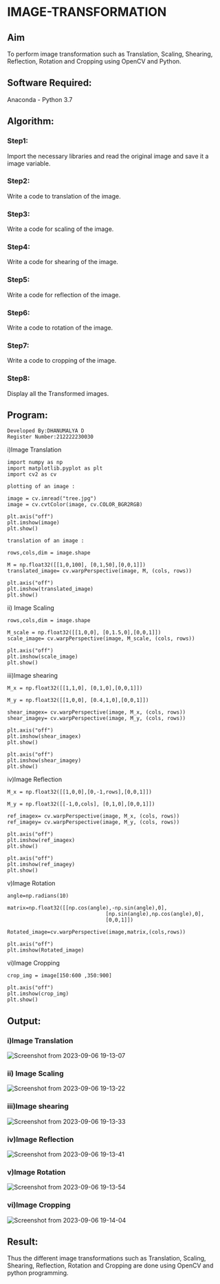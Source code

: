 # IMAGE-TRANSFORMATION

## Aim

To perform image transformation such as Translation, Scaling, Shearing, Reflection, Rotation and Cropping using OpenCV and Python.

## Software Required:

Anaconda - Python 3.7

## Algorithm:

### Step1:

Import the necessary libraries and read the original image and save it a image variable.

### Step2:

Write a code to translation of the image.

### Step3:

Write a code for scaling of the image.

### Step4:

Write a code for shearing of the image.

### Step5:

Write a code for reflection of the image.

### Step6:

Write a code to rotation of the image.

### Step7:

Write a code to cropping of the image.

### Step8:

Display all the Transformed images.

## Program:
```
Developed By:DHANUMALYA D
Register Number:212222230030
```
i)Image Translation
```
import numpy as np
import matplotlib.pyplot as plt 
import cv2 as cv
```
```
plotting of an image :

image = cv.imread("tree.jpg")
image = cv.cvtColor(image, cv.COLOR_BGR2RGB)

plt.axis("off")
plt.imshow(image)
plt.show()

translation of an image :

rows,cols,dim = image.shape

M = np.float32([[1,0,100], [0,1,50],[0,0,1]])
translated_image= cv.warpPerspective(image, M, (cols, rows))

plt.axis("off")
plt.imshow(translated_image)
plt.show()
```

ii) Image Scaling
```
rows,cols,dim = image.shape

M_scale = np.float32([[1,0,0], [0,1.5,0],[0,0,1]])
scale_image= cv.warpPerspective(image, M_scale, (cols, rows))

plt.axis("off")
plt.imshow(scale_image)
plt.show()
```

iii)Image shearing
```
M_x = np.float32([[1,1,0], [0,1,0],[0,0,1]])

M_y = np.float32([[1,0,0], [0.4,1,0],[0,0,1]])

shear_imagex= cv.warpPerspective(image, M_x, (cols, rows))
shear_imagey= cv.warpPerspective(image, M_y, (cols, rows))

plt.axis("off")
plt.imshow(shear_imagex)
plt.show()

plt.axis("off")
plt.imshow(shear_imagey)
plt.show()
```
iv)Image Reflection
```
M_x = np.float32([[1,0,0],[0,-1,rows],[0,0,1]])

M_y = np.float32([[-1,0,cols], [0,1,0],[0,0,1]])

ref_imagex= cv.warpPerspective(image, M_x, (cols, rows))
ref_imagey= cv.warpPerspective(image, M_y, (cols, rows))

plt.axis("off")
plt.imshow(ref_imagex)
plt.show()

plt.axis("off")
plt.imshow(ref_imagey)
plt.show()
```
v)Image Rotation
```
angle=np.radians(10)

matrix=np.float32([[np.cos(angle),-np.sin(angle),0],
                                [np.sin(angle),np.cos(angle),0],
                                [0,0,1]])

Rotated_image=cv.warpPerspective(image,matrix,(cols,rows))

plt.axis("off")
plt.imshow(Rotated_image)
```
vi)Image Cropping

```
crop_img = image[150:600 ,350:900]

plt.axis("off")
plt.imshow(crop_img)
plt.show()

```
## Output:

### i)Image Translation
![Screenshot from 2023-09-06 19-13-07](https://github.com/Dhanudhanaraj/IMAGETRANSFORMATION/assets/119218812/6ece8d91-357d-44ea-b2d1-b89efeabb820)


### ii) Image Scaling
![Screenshot from 2023-09-06 19-13-22](https://github.com/Dhanudhanaraj/IMAGETRANSFORMATION/assets/119218812/c4120491-e823-49f6-9d60-e47aeeebf897)


### iii)Image shearing

![Screenshot from 2023-09-06 19-13-33](https://github.com/Dhanudhanaraj/IMAGETRANSFORMATION/assets/119218812/88093ae6-c3c6-4d2d-9c8f-812494e40ce2)


### iv)Image Reflection

![Screenshot from 2023-09-06 19-13-41](https://github.com/Dhanudhanaraj/IMAGETRANSFORMATION/assets/119218812/6697c3af-709a-43b6-95c4-8c4df0940c49)



### v)Image Rotation

![Screenshot from 2023-09-06 19-13-54](https://github.com/Dhanudhanaraj/IMAGETRANSFORMATION/assets/119218812/c9284965-c006-42c0-9e7c-8e7d3e196b0e)


### vi)Image Cropping

![Screenshot from 2023-09-06 19-14-04](https://github.com/Dhanudhanaraj/IMAGETRANSFORMATION/assets/119218812/dbb74e2d-fd6f-49f0-bd4e-32fefc68823e)



## Result: 

Thus the different image transformations such as Translation, Scaling, Shearing, Reflection, Rotation and Cropping are done using OpenCV and python programming.
